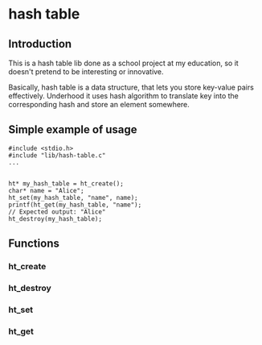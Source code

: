 # hash table

## Introduction

This is a hash table lib done as a school project
at my education, so it doesn't pretend to be
interesting or innovative.

Basically, hash table is a data structure, that lets
you store key-value pairs effectively. Underhood it
uses hash algorithm to translate key into the
corresponding hash and store an element somewhere.

## Simple example of usage

```
#include <stdio.h>
#include "lib/hash-table.c"
...


ht* my_hash_table = ht_create();
char* name = "Alice";
ht_set(my_hash_table, "name", name);
printf(ht_get(my_hash_table, "name");
// Expected output: "Alice"
ht_destroy(my_hash_table);
```

## Functions

### ht_create

### ht_destroy

### ht_set

### ht_get

